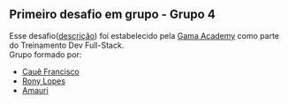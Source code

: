 ## Primeiro desafio em grupo - Grupo 4


Esse desafio([descrição](https://github.com/amauriaureo/desafioDoisGama/tree/main/desafioEmGrupo1)) foi estabelecido pela [Gama Academy](https://gama.academy) como parte do Treinamento Dev Full-Stack. \
Grupo formado por:
* [Cauê Francisco](https://github.com/cauefrancisco/)
* [Rony Lopes](https://github.com/RonyLopes/)
* [Amauri](https://github.com/amauriaureo/) 


